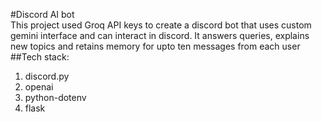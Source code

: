 #Discord AI bot  
This project used Groq API keys to create a discord bot that uses custom gemini interface and can interact in discord. It answers queries, 
explains new topics and retains memory for upto ten messages from each user  
##Tech stack:
1. discord.py  
2. openai  
3. python-dotenv  
4. flask  


